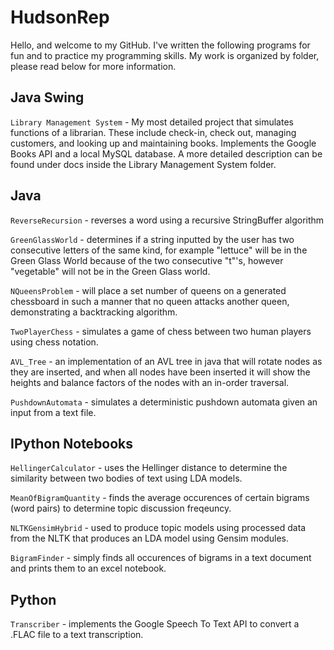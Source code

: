 # HudsonRep
Hello, and welcome to my GitHub. I've written the following programs for fun and to practice my programming skills. My work is organized by folder, please read below for more information. 

 ## Java Swing
``Library Management System`` - My most detailed project that simulates functions of a librarian. These include check-in, check out, managing customers, and looking up and maintaining books. Implements the Google Books API and a local MySQL database. A more detailed description can be found under docs inside the Library Management System folder. 

 ## Java
``ReverseRecursion`` - reverses a word using a recursive StringBuffer algorithm

``GreenGlassWorld`` - determines if a string inputted by the user has two consecutive letters of the same kind, for example "lettuce" will be in the Green Glass World because of the two consecutive "t"'s, however "vegetable" will not be in the Green Glass world.

``NQueensProblem`` - will place a set number of queens on a generated chessboard in such a manner that no queen attacks another queen, demonstrating a backtracking algorithm.  

``TwoPlayerChess`` - simulates a game of chess between two human players using chess notation. 

``AVL_Tree`` - an implementation of an AVL tree in java that will rotate nodes as they are inserted, and when all nodes have been inserted it will show the heights and balance factors of the nodes with an in-order traversal. 

``PushdownAutomata`` - simulates a deterministic pushdown automata given an input from a text file.

 ## IPython Notebooks
``HellingerCalculator`` - uses the Hellinger distance to determine the similarity between two bodies of text using LDA models.

``MeanOfBigramQuantity`` - finds the average occurences of certain bigrams (word pairs) to determine topic discussion freqeuncy.

``NLTKGensimHybrid`` -  used to produce topic models using processed data from the NLTK that produces an LDA model using Gensim modules.

``BigramFinder`` - simply finds all occurences of bigrams in a text document and prints them to an excel notebook. 

 ## Python
``Transcriber`` - implements the Google Speech To Text API to convert a .FLAC file to a text transcription. 


